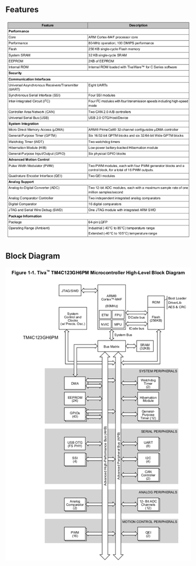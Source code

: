 ## Features
![TM4C123GH6PM Features](./features.png)

## Block Diagram
![TM4C123GH6PM Features](./BlockDiagram.png)


